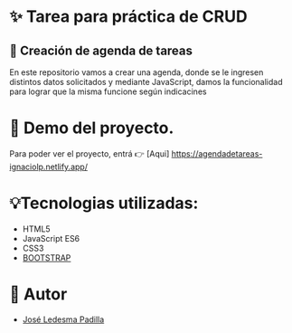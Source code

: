 # ✨ Tarea para práctica de CRUD

## 📓 Creación de agenda de tareas

En este repositorio vamos a crear una agenda, donde se le ingresen distintos datos solicitados y mediante JavaScript, damos la funcionalidad para lograr que la misma funcione según indicacines

# 🎇 Demo del proyecto.

Para poder ver el proyecto, entrá 👉 [Aqui] https://agendadetareas-ignaciolp.netlify.app/

# 💡Tecnologias utilizadas:

- HTML5
- JavaScript ES6
- CSS3
- [BOOTSTRAP](https://getbootstrap.com/docs/5.3/getting-started/introduction/)

# 📢 Autor

- [José Ledesma Padilla](https://github.com/ledesmapadilla)
